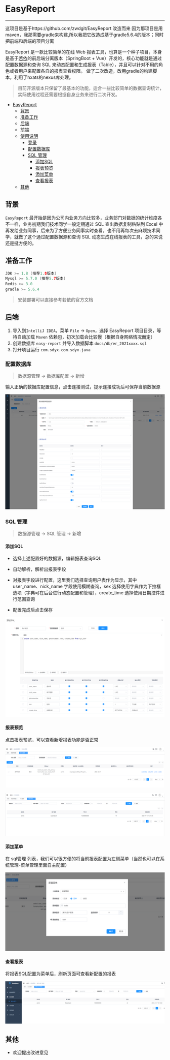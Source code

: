 # EasyReport
---

这项目是基于https://github.com/zwdgit/EasyReport 改造而来
因为那项目是用maven，我那需要gradle来构建,所以我把它改造成基于gradle5.6.4的版本；同时把前端和后端的项目分离

EasyReport 是一款比较简单的在线 Web 报表工具，也算是一个种子项目，本身是基于[若依](http://ruoyi.vip/ )的前后端分离版本（SpringBoot + Vue）开发的，核心功能就是通过配置数据源和查询 SQL 来动态配置和生成报表（Table），并且可以针对不用的角色或者用户来配置各自的报表查看权限。
做了二次改造，改用gradle的构建脚本，利用了hxats的nexus库处理。

>  目前开源版本只保留了最基本的功能，适合一些比较简单的数据查询统计，实际使用过程还需要根据自身业务来进行二次开发。

* [EasyReport](#easyreport)
  * [背景](#背景)
  * [准备工作](#准备工作)
  * [后端](#后端)
  * [前端](#前端)
  * [使用说明](#使用说明)
    * [登录](#登录)
    * [配置数据库](#配置数据库)
    * [SQL 管理](#sql-管理)
      * [添加SQL](#添加sql)
      * [报表预览](#报表预览)
      * [添加菜单](#添加菜单)
      * [查看报表](#查看报表)
  * [其他](#其他)

## 背景

`EasyReport` 最开始是因为公司内业务方向比较多，业务部门对数据的统计维度各不一样，业务初期我们技术同学一般定期通过 SQL 查出数据复制粘贴到 Excel 中再发给业务同事，后来为了方便业务同事实时查看，也不用再每次去麻烦技术同学，就做了这个通过配置数据源和查询 SQL 动态生成在线报表的工具，总的来说还是挺方便的。

## 准备工作

```java
JDK >= 1.8 (推荐1.8版本)
Mysql >= 5.7.0 (推荐5.7版本)
Redis >= 3.0
gradle >= 5.6.4
```

> 安装部署可以直接参考若依的官方文档

## 后端

1. 导入到`IntelliJ IDEA`，菜单 `File` -> `Open`，选择 EasyReport 项目目录，等待自动加载 `Maven` 依赖包，初次加载会比较慢（根据自身网络情况而定）
2. 创建数据库 `easy-report` 并导入数据脚本 `docs/db/er_2021xxxx.sql`
3. 打开项目运行 `com.sdyx.com.sdyx.java`




### 配置数据库

> 数据源管理 -> 数据库配置 -> 新增

输入正确的数据库配置信息，点击连接测试，提示连接成功后可保存当前数据源

![配置数据源](./docs/assets/imgs/2021-12-01_103731.png)

### SQL 管理

> 数据源管理 -> SQL 管理 -> 新增

#### 添加SQL

- 选择上述配置好的数据源，编辑报表查询SQL

- 自动解析，解析出报表字段

- 对报表字段进行配置，这里我们选择查询用户表作为显示，其中 user_name、nick_name 字段使用模糊查询，sex 选择使用字典作为下拉框选项（字典可在后台进行动态配置和管理），create_time 选择使用日期控件进行范围查询

- 配置完成后点击保存

![image-20211201105443827](./docs/assets/imgs/image-20211201105246990.png)

#### 报表预览

点击报表预览，可以查看新增报表功能是否正常

![报表预览](./docs/assets/imgs/image-20211201105823923.png)

![报表预览](./docs/assets/imgs/image-20211201110148333.png)

#### 添加菜单

在 sql管理 列表，我们可以很方便的将当前报表配置为左侧菜单（当然也可以在系统管理-菜单管理里面自主配置）

![image-20211201110744623](./docs/assets/imgs/image-20211201110340720.png)

#### 查看报表

将报表SQL配置为菜单后，刷新页面可查看新配置的报表

![image-20211201111013072](./docs/assets/imgs/image-20211201111013072.png)

## 其他

- 欢迎提出改进意见

